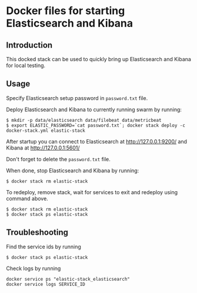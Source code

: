 # Docker files for starting Elasticsearch and Kibana

## Introduction

This docked stack can be used to quickly bring up Elasticsearch and Kibana for local testing.

## Usage

Specify Elasticsearch setup password in `password.txt` file.

Deploy Elasticsearch and Kibana to currently running swarm by running:

```
$ mkdir -p data/elasticsearch data/filebeat data/metricbeat
$ export ELASTIC_PASSWORD=`cat password.txt`; docker stack deploy -c docker-stack.yml elastic-stack
```

After startup you can connect to Elasticsearch at http://127.0.0.1:9200/ and Kibana at http://127.0.0.1:5601/

Don't forget to delete the `password.txt` file.

When done, stop Elasticsearch and Kibana by running:

```
$ docker stack rm elastic-stack
```

To redeploy, remove stack, wait for services to exit and redeploy using command above.

```
$ docker stack rm elastic-stack
$ docker stack ps elastic-stack
```

## Troubleshooting

Find the service ids by running

```
$ docker stack ps elastic-stack
```

Check logs by running
```
docker service ps "elastic-stack_elasticsearch"
docker service logs SERVICE_ID
```

